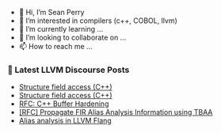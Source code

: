 - 👋 Hi, I’m Sean Perry
- 👀 I’m interested in compilers (c++, COBOL, llvm)
- 🌱 I’m currently learning ...
- 💞️ I’m looking to collaborate on ...
- 📫 How to reach me ...

<!---
s66perry/s66perry is a ✨ special ✨ repository because its `README.md` (this file) appears on your GitHub profile.
You can click the Preview link to take a look at your changes.
--->
### 📕 Latest LLVM Discourse Posts

<!-- DISCOURSE-LLVM:START -->
- [Structure field access &lpar;C++&rpar;](https://discourse.llvm.org/t/structure-field-access-c/75235#post_5)
- [Structure field access &lpar;C++&rpar;](https://discourse.llvm.org/t/structure-field-access-c/75235#post_4)
- [RFC: C++ Buffer Hardening](https://discourse.llvm.org/t/rfc-c-buffer-hardening/65734?page=5#post_100)
- [[RFC] Propagate FIR Alias Analysis Information using TBAA](https://discourse.llvm.org/t/rfc-propagate-fir-alias-analysis-information-using-tbaa/73755#post_7)
- [Alias analysis in LLVM Flang](https://discourse.llvm.org/t/alias-analysis-in-llvm-flang/62639?page=3#post_50)
<!-- DISCOURSE-LLVM:END -->
